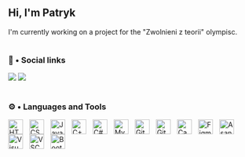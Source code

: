 ## Hi, I'm Patryk

<p>I'm currently working on a project for the "Zwolnieni z teorii" olympisc.</p>

#

### 📲 • Social links 

<a href="https://www.linkedin.com/in/patryk-ruzicki"><img src="https://img.shields.io/badge/-LinkedIn-%230077B5?style=for-the-badge&logo=linkedin&logoColor=white"></a> 
<a href = "mailto:arcysanta@gmail.com"><img src="https://img.shields.io/badge/-Gmail-%23333?style=for-the-badge&logo=gmail&logoColor=white"></a>
<br/>

#

### ⚙️ • Languages and Tools

<img align="left" alt="HTML" width="30px" style="padding-right:10px;" src="https://cdn.jsdelivr.net/gh/devicons/devicon/icons/html5/html5-original.svg" />
<img align="left" alt="CSS" width="30px" style="padding-right:10px;" src="https://cdn.jsdelivr.net/gh/devicons/devicon/icons/css3/css3-original.svg" />
<img align="left" alt="JavaScript" width="30px" style="padding-right:10px;" src="https://cdn.jsdelivr.net/gh/devicons/devicon/icons/javascript/javascript-plain.svg" />
<img align="left" alt="C++" width="30px" style="padding-right:10px;" src="https://cdn.jsdelivr.net/gh/devicons/devicon/icons/cplusplus/cplusplus-original.svg" />
<img align="left" alt="C#" width="30px" style="padding-right:10px;" src="https://cdn.jsdelivr.net/gh/devicons/devicon/icons/csharp/csharp-original.svg" />
<img align="left" alt="MySQL" width="30px" style="padding-right:10px;" src="https://cdn.jsdelivr.net/gh/devicons/devicon/icons/mysql/mysql-original-wordmark.svg">
<img align="left" alt="GitHub" width="30px" style="padding-right:10px;" src="https://cdn.jsdelivr.net/gh/devicons/devicon/icons/github/github-original.svg" />
<img align="left" alt="Git" width="30px" style="padding-right:10px;" src="https://cdn.jsdelivr.net/gh/devicons/devicon/icons/git/git-original.svg" />
<img align="left" alt="Canva" width="30px" style="padding-right:10px;" src="https://cdn.jsdelivr.net/gh/devicons/devicon/icons/canva/canva-original.svg" />
<img align="left" alt="Figma" width="30px" style="padding-right:10px;" src="https://cdn.jsdelivr.net/gh/devicons/devicon/icons/figma/figma-original.svg" />
<img align="left" alt="Asana" width="30px" style="padding-right:10px;" src="https://cdn.jsdelivr.net/gh/devicons/devicon/icons/julia/julia-plain.svg" />
<img align="left" alt="VisualStudio" width="30px" style="padding-right:10px;" src="https://cdn.jsdelivr.net/gh/devicons/devicon/icons/visualstudio/visualstudio-plain.svg" />
<img align="left" alt="VSCode" width="30px" style="padding-right:10px;" src="https://cdn.jsdelivr.net/gh/devicons/devicon/icons/vscode/vscode-original.svg" />
<img align="left" alt="Bootstrap" width="30px" style="padding-right:10px;" src="https://cdn.jsdelivr.net/gh/devicons/devicon/icons/bootstrap/bootstrap-original.svg" />
<!--
https://cdn.jsdelivr.net/gh/devicons/devicon/icons/unrealengine/unrealengine-original.svg
https://cdn.jsdelivr.net/gh/devicons/devicon/icons/unity/unity-original.svg
https://cdn.jsdelivr.net/gh/devicons/devicon/icons/wordpress/wordpress-plain.svg
https://cdn.jsdelivr.net/gh/devicons/devicon/icons/blender/blender-original.svg
https://cdn.jsdelivr.net/gh/devicons/devicon/icons/typescript/typescript-original.svg
https://cdn.jsdelivr.net/gh/devicons/devicon/icons/python/python-original.svg
https://cdn.jsdelivr.net/gh/devicons/devicon/icons/php/php-plain.svg
https://cdn.jsdelivr.net/gh/devicons/devicon/icons/react/react-original.svg
https://cdn.jsdelivr.net/gh/devicons/devicon/icons/nodejs/nodejs-original.svg
https://cdn.jsdelivr.net/gh/devicons/devicon/icons/jetbrains/jetbrains-original.svg
https://cdn.jsdelivr.net/gh/devicons/devicon/icons/sass/sass-original.svg
    https://www.youtube.com/channel/UC12zRUobBw5cVHwh-JqJPOA/featured
-->
<!--<img align="left" alt="" width="30px" style="padding-right:10px;" src="" />-->
          
<br/>
<!--
#

### 📊 • Stats
<!--<p align="left"><img src=https://komarev.com/ghpvc/?username=patryk-ruzicki alt=patryk-ruzicki/></p>--\>

<img height="180em" src="https://github-readme-stats.vercel.app/api?username=Patryk-Ruzicki&count_private=true&theme=moltack&include_all_commits=true&count_private=true"> <img height="180em" src="https://github-readme-stats.vercel.app/api/top-langs/?username=patryk-ruzicki&layout=compact&langs_count=7&theme=moltack" />
-->
